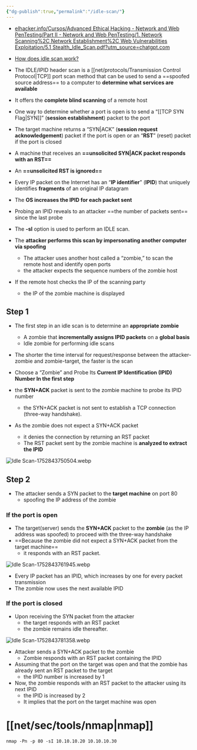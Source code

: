 ```yaml
---
{"dg-publish":true,"permalink":"/idle-scan/"}
---
```


- [elhacker.info/Cursos/Advanced Ethical Hacking - Network and Web PenTesting/Part II - Network and Web PenTesting/1. Network Scanning%2C Network Establishment%2C Web Vulnerabilities Exploitation/5.1 Stealth\_Idle\_Scan.pdf?utm\_source=chatgpt.com](https://elhacker.info/Cursos/Advanced%20Ethical%20Hacking%20-%20Network%20and%20Web%20PenTesting/Part%20II%20-%20Network%20and%20Web%20PenTesting/1.%20Network%20Scanning%2C%20Network%20Establishment%2C%20Web%20Vulnerabilities%20Exploitation/5.1%20Stealth_Idle_Scan.pdf?utm_source=chatgpt.com)
- [How does idle scan work?](https://vipulchaskar.blogspot.com/2014/04/how-does-idle-scan-work.html?utm_source=chatgpt.com)


- The IDLE/IPID header scan is a [[net/protocols/Transmission Control Protocol\|TCP]] port scan method that can be used to send a ==spoofed source address== to a computer to **determine what services are available**
- It offers the **complete blind scanning** of a remote host
- One way to determine whether a port is open is to send a “[[TCP SYN Flag\|SYN]]” (**session establishment**) packet to the port
- The target machine returns a “SYN|ACK” (**session request acknowledgement**) packet if the port is open or an “**RST**” (reset) packet if the port is closed
- A machine that receives an **==unsolicited SYN|ACK packet responds with an RST==**
- An **==unsolicited RST is ignored==**
- Every IP packet on the Internet has an “**IP identifier**” (**IPID**) that uniquely identifies **fragments** of an original IP datagram
- The **OS increases the IPID for each packet sent**
- Probing an IPID reveals to an attacker ==the number of packets sent== since the last probe
- The **-sI** option is used to perform an IDLE scan.
- The **attacker performs this scan by impersonating another computer via spoofing**
	- The attacker uses another host called a “zombie,” to scan the remote host and identify open ports
	- the attacker expects the sequence numbers of the zombie host
- If the remote host checks the IP of the scanning party
	- the IP of the zombie machine is displayed

## Step 1

- The first step in an idle scan is to determine an **appropriate zombie**
	- A zombie that **incrementally assigns IPID packets** on a **global basis** 
	- Idle zombie for performing idle scans
- The shorter the time interval for request/response between the attacker-zombie and zombie-target, the faster is the scan

- Choose a “Zombie” and Probe Its **Current IP Identification (IPID) Number In the first step**
- the **SYN+ACK** packet is sent to the zombie machine to probe its IPID number
	- the SYN+ACK packet is not sent to establish a TCP connection (three-way handshake).

- As the zombie does not expect a SYN+ACK packet
	- it denies the connection by returning an RST packet
	- The RST packet sent by the zombie machine is **analyzed to extract the IPID**

![Idle Scan-1752843750504.webp](/img/user/Idle%20Scan-1752843750504.webp)

## Step 2

- The attacker sends a SYN packet to the **target machine** on port 80
	- spoofing the IP address of the zombie

### If the port is open

- The target(server) sends the **SYN+ACK** packet to the **zombie** (as the IP address was spoofed) to proceed with the three-way handshake
- ==Because the zombie did not expect a SYN+ACK packet from the target machine==
	- it responds with an RST packet.

![Idle Scan-1752843761945.webp](/img/user/Idle%20Scan-1752843761945.webp)


- Every IP packet has an IPID, which increases by one for every packet transmission
- The zombie now uses the next available IPID

### If the port is closed

- Upon receiving the SYN packet from the attacker
	- the target responds with an RST packet
	- the zombie remains idle thereafter.

![Idle Scan-1752843781358.webp](/img/user/Idle%20Scan-1752843781358.webp)

- Attacker sends a SYN+ACK packet to the zombie
	- Zombie responds with an RST packet containing the IPID
- Assuming that the port on the target was open and that the zombie has already sent an RST packet to the target
	- the IPID number is increased by 1
- Now, the zombie responds with an RST packet to the attacker using its next IPID
	- the IPID is increased by 2
	- It implies that the port on the target machine was open


# [[net/sec/tools/nmap\|nmap]]


```
nmap -Pn -p 80 -sI 10.10.10.20 10.10.10.30
```